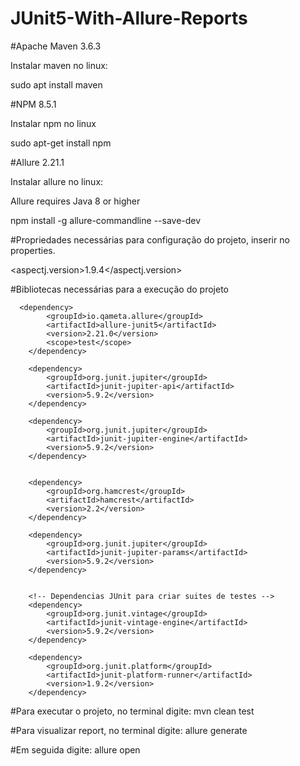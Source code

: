 # JUnit5-With-Allure-Reports

#Apache Maven 3.6.3

Instalar maven no linux:

sudo apt install maven

#NPM 8.5.1

Instalar npm no linux

sudo apt-get install npm

#Allure 2.21.1

Instalar allure no linux:

Allure requires Java 8 or higher

npm install -g allure-commandline --save-dev


#Propriedades necessárias para configuração do projeto, inserir no properties.

 <aspectj.version>1.9.4</aspectj.version>

 
#Bibliotecas necessárias para a execução  do projeto

      <dependency>
            <groupId>io.qameta.allure</groupId>
            <artifactId>allure-junit5</artifactId>
            <version>2.21.0</version>
            <scope>test</scope>
        </dependency>

        <dependency>
            <groupId>org.junit.jupiter</groupId>
            <artifactId>junit-jupiter-api</artifactId>
            <version>5.9.2</version>
        </dependency>

        <dependency>
            <groupId>org.junit.jupiter</groupId>
            <artifactId>junit-jupiter-engine</artifactId>
            <version>5.9.2</version>
        </dependency>


        <dependency>
            <groupId>org.hamcrest</groupId>
            <artifactId>hamcrest</artifactId>
            <version>2.2</version>
        </dependency>

        <dependency>
            <groupId>org.junit.jupiter</groupId>
            <artifactId>junit-jupiter-params</artifactId>
            <version>5.9.2</version>
        </dependency>


        <!-- Dependencias JUnit para criar suites de testes -->
        <dependency>
            <groupId>org.junit.vintage</groupId>
            <artifactId>junit-vintage-engine</artifactId>
            <version>5.9.2</version>
        </dependency>

        <dependency>
            <groupId>org.junit.platform</groupId>
            <artifactId>junit-platform-runner</artifactId>
            <version>1.9.2</version>
        </dependency>
				
#Para executar o projeto, no terminal digite: 
mvn clean test

#Para visualizar report, no terminal digite:
allure generate

#Em seguida digite:
allure open
			
